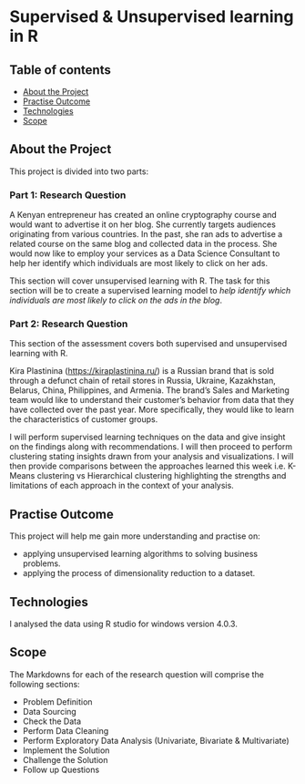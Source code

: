 # Supervised & Unsupervised learning in R

## Table of contents
* [About the Project](#about-the-project)
* [Practise Outcome](#practise-outcome)
* [Technologies](#technologies)
* [Scope](#scope)



## About the Project
This project is divided into two parts:

### Part 1: Research Question
A Kenyan entrepreneur has created an online cryptography course and would want to advertise it on her blog. She currently targets audiences originating from various countries. In the past, she ran ads to advertise a related course on the same blog and collected data in the process. She would now like to employ your services as a Data Science Consultant to help her identify which individuals are most likely to click on her ads. 

This section will cover  unsupervised learning with R. The task for this section will be to create a supervised learning model to *help identify which individuals are most likely to click on the ads in the blog*. 


### Part 2: Research Question

This section of the assessment covers both supervised and unsupervised learning with R. 

Kira Plastinina (https://kiraplastinina.ru/) is a Russian brand that is sold through a defunct chain of retail stores in Russia, Ukraine, Kazakhstan, Belarus, China, Philippines, and Armenia. The brand’s Sales and Marketing team would like to understand their customer’s behavior from data that they have collected over the past year. More specifically, they would like to learn the characteristics of customer groups.

I will perform supervised learning techniques on the data and give insight on the findings along with recommendations. 
I will then proceed to perform clustering stating insights drawn from your analysis and visualizations.
I will then provide comparisons between the approaches learned this week i.e. K-Means clustering vs Hierarchical clustering highlighting the strengths and limitations of each approach in the context of your analysis. 


## Practise Outcome
This project will help me gain more understanding and practise  on:
 * applying unsupervised learning algorithms to solving business problems.
 * applying the process of dimensionality reduction to a dataset.
 
 
 ## Technologies
 I analysed the data using R studio for windows version 4.0.3. 


## Scope
The Markdowns for each of the research question will comprise the following sections:

* Problem Definition
* Data Sourcing
* Check the Data
* Perform Data Cleaning
* Perform Exploratory Data Analysis  (Univariate, Bivariate & Multivariate)
* Implement the Solution
* Challenge the Solution
* Follow up Questions
